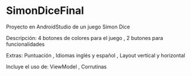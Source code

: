 # SimonDiceFinal
Proyecto en AndroidStudio de un juego Simon Dice

Descripción:
4 botones de colores para el juego ,
2 butones para funcionalidades

Extras:
Puntuación ,
Idiomas inglés y español ,
Layout vertical y horizontal

Incluye el uso de:
ViewModel ,
Corrutinas
